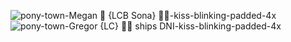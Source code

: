 ![pony-town-Megan 🌻 {LCB Sona} 🐛💛-kiss-blinking-padded-4x](https://github.com/user-attachments/assets/406d8100-8335-4f0b-8412-c4a0f40a5016)
![pony-town-Gregor {LC} 🐛🌻 ships DNI-kiss-blinking-padded-4x](https://github.com/user-attachments/assets/70ce41f2-7b50-406f-8bdf-567f68e65a5c)
